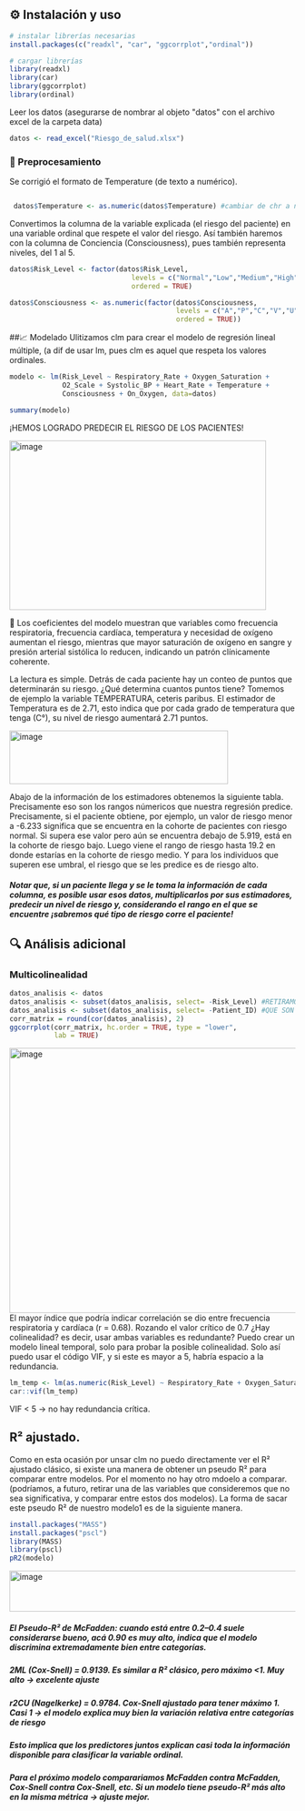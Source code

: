
## ⚙️ Instalación y uso
```R
# instalar librerías necesarias
install.packages(c("readxl", "car", "ggcorrplot","ordinal"))

# cargar librerías
library(readxl)
library(car)
library(ggcorrplot)
library(ordinal)
```

Leer los datos (asegurarse de nombrar al objeto "datos" con el archivo excel de la carpeta data)
```R
datos <- read_excel("Riesgo_de_salud.xlsx")
```
### 🧹 Preprocesamiento
Se corrigió el formato de Temperature (de texto a numérico). 

```R

 datos$Temperature <- as.numeric(datos$Temperature) #cambiar de chr a num
```
Convertimos la columna de la variable explicada (el riesgo del paciente) en una variable ordinal que respete el valor del riesgo.
Así también haremos con la columna de Conciencia (Consciousness), pues también representa niveles, del 1 al 5.
```R
datos$Risk_Level <- factor(datos$Risk_Level,
                              levels = c("Normal","Low","Medium","High"),
                              ordered = TRUE)

datos$Consciousness <- as.numeric(factor(datos$Consciousness,
                                         levels = c("A","P","C","V","U"),
                                         ordered = TRUE))
```

##📈 Modelado
Ulitizamos clm para crear el modelo de regresión lineal múltiple, (a dif de usar lm, pues clm es aquel que respeta los valores ordinales.

```R
modelo <- lm(Risk_Level ~ Respiratory_Rate + Oxygen_Saturation + 
             O2_Scale + Systolic_BP + Heart_Rate + Temperature + 
             Consciousness + On_Oxygen, data=datos)

summary(modelo)
```
¡HEMOS LOGRADO PREDECIR EL RIESGO DE LOS PACIENTES!

<img width="452" height="298" alt="image" src="https://github.com/user-attachments/assets/2a7a45d0-7820-4fb2-a725-4ad7eb910249" />

📌 Los coeficientes del modelo muestran que variables como frecuencia respiratoria, frecuencia cardíaca, temperatura y necesidad de oxígeno aumentan el riesgo, mientras que mayor saturación de oxígeno en sangre y presión arterial sistólica lo reducen, indicando un patrón clínicamente coherente. 

La lectura es simple. Detrás de cada paciente hay un conteo de puntos que determinarán su riesgo. ¿Qué determina cuantos puntos tiene? Tomemos de ejemplo la variable TEMPERATURA, ceteris paribus. El estimador de Temperatura es de 2.71, esto indica que por cada grado de temperatura que tenga (C°), su nivel de riesgo aumentará 2.71 puntos. 

<img width="385" height="94" alt="image" src="https://github.com/user-attachments/assets/903bc6b2-cf46-4662-b2f0-784f754748bd" />

Abajo de la información de los estimadores obtenemos la siguiente tabla. Precisamente eso son los rangos númericos que nuestra regresión predice. Precisamente, si el paciente obtiene, por ejemplo, un valor de riesgo menor a -6.233 significa que se encuentra en la cohorte de pacientes con riesgo normal. Si supera ese valor pero aún se encuentra debajo de 5.919, está en la cohorte de riesgo bajo. Luego viene el rango de riesgo hasta 19.2 en donde estarías en la cohorte de riesgo medio. Y para los individuos que superen ese umbral, el riesgo que se les predice es de riesgo alto. 

##### Notar que, si un paciente llega y se le toma la información de cada columna, es posible usar esos datos, multiplicarlos por sus estimadores, predecir un nivel de riesgo y, considerando el rango en el que se encuentre ¡sabremos qué tipo de riesgo corre el paciente!


## 🔍 Análisis adicional

 ### Multicolinealidad
```R
datos_analisis <- datos
datos_analisis <- subset(datos_analisis, select= -Risk_Level) #RETIRAMOS ESTAS COLUM
datos_analisis <- subset(datos_analisis, select= -Patient_ID) #QUE SON CATEGÓRICAS.
corr_matrix = round(cor(datos_analisis), 2)
ggcorrplot(corr_matrix, hc.order = TRUE, type = "lower",
           lab = TRUE)
```

<img width="1076" height="466" alt="image" src="https://github.com/user-attachments/assets/2bd87923-0f86-4176-812d-b6b813975f55" />
El mayor índice que podría indicar correlación se dio entre frecuencia respiratoria y cardíaca (r = 0.68). Rozando el valor crítico de 0.7
¿Hay colinealidad? es decir, usar ambas variables es redundante? 
Puedo crear un modelo lineal temporal, solo para probar la posible colinealidad. Solo así puedo usar el código VIF, y si este es mayor a 5, habría espacio a la redundancia.

```R
lm_temp <- lm(as.numeric(Risk_Level) ~ Respiratory_Rate + Oxygen_Saturation + O2_Scale + Systolic_BP +Heart_Rate + Temperature + On_Oxygen + Consciousness, data=datos)
car::vif(lm_temp)
```
VIF < 5 → no hay redundancia crítica.

## R² ajustado.
Como en esta ocasión por unsar clm no puedo directamente ver el R² ajustado clásico, si existe una manera de obtener un pseudo  R² para comparar entre modelos. Por el momento no hay otro mdoelo a comparar. (podríamos, a futuro, retirar una de las variables que consideremos que no sea significativa, y comparar entre estos dos modelos). 
La forma de sacar este pseudo  R² de nuestro modelo1 es de la siguiente manera.
```R
install.packages("MASS")
install.packages("pscl")
library(MASS)
library(pscl)
pR2(modelo)
```
<img width="767" height="72" alt="image" src="https://github.com/user-attachments/assets/9da5fb7f-079a-4177-8095-8c81b9c49540" />  

##### El Pseudo-R² de McFadden: cuando está entre 0.2–0.4 suele considerarse bueno, acá 0.90 es muy alto, indica que el modelo discrimina extremadamente bien entre categorías.
##### 2ML (Cox-Snell) = 0.9139. Es similar a R² clásico, pero máximo <1. Muy alto → excelente ajuste
##### r2CU (Nagelkerke) = 0.9784. Cox-Snell ajustado para tener máximo 1. Casi 1 → el modelo explica muy bien la variación relativa entre categorías de riesgo
##### Esto implica que los predictores juntos explican casi toda la información disponible para clasificar la variable ordinal.
##### Para el próximo modelo comparariamos McFadden contra McFadden, Cox-Snell contra Cox-Snell, etc. Si un modelo tiene pseudo-R² más alto en la misma métrica → ajuste mejor.






